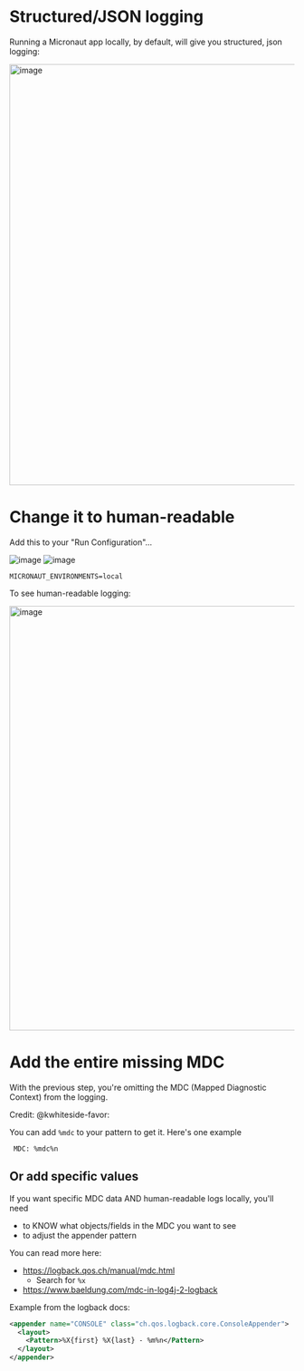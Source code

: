 # Structured/JSON logging
Running a Micronaut app locally, by default, will give you structured, json logging:

<img width="743" alt="image" src="https://github.com/ericjturley-favor/ericjturley.io/assets/137823129/41db4343-1aac-42ae-afae-df237689650a">

# Change it to human-readable
Add this to your "Run Configuration"...

![image](https://github.com/ericjturley-favor/ericjturley.io/assets/137823129/3f912aae-bf1e-4b8d-9f9c-70f568ec8281)
![image](https://github.com/ericjturley-favor/ericjturley.io/assets/137823129/38898f40-b338-4db3-81c5-b6714ed82aed)

```MICRONAUT_ENVIRONMENTS=local```

To see human-readable logging:

<img width="749" alt="image" src="https://github.com/ericjturley-favor/ericjturley.io/assets/137823129/5d05f9ac-af04-4a8d-b26d-e5aabe0ece42">

# Add the entire missing MDC

With the previous step, you're omitting the MDC (Mapped Diagnostic Context) from the logging.

Credit: @kwhiteside-favor:

You can add `%mdc` to your pattern to get it. Here's one example
```
 MDC: %mdc%n
```

## Or add specific values
If you want specific MDC data AND human-readable logs locally, you'll need 
* to KNOW what objects/fields in the MDC you want to see
* to adjust the appender pattern

You can read more here: 
* https://logback.qos.ch/manual/mdc.html
   * Search for `%x`
* https://www.baeldung.com/mdc-in-log4j-2-logback

Example from the logback docs:
```xml
<appender name="CONSOLE" class="ch.qos.logback.core.ConsoleAppender"> 
  <layout>
    <Pattern>%X{first} %X{last} - %m%n</Pattern>
  </layout> 
</appender>
```
